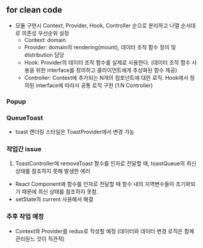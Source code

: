 ## for clean code

- 모듈 구현시 Context, Provider, Hook, Controller 순으로 분리하고 나열 순서대로 의존성 우선순위 설정
  - Context: domain
  - Provider: domain의 rendering(mount), 데이터 조작 함수 정의 및 distribution 담당
  - Hook: Provider의 데이터 조작 함수를 실제로 사용한다. (데이터 조작 함수 사용을 위한 interface를 정의하고 클라이언트에게 추상화된 함수 제공)
  - Controller: Context에 추가되는 N개의 컴포넌트에 대한 로직. Hook에서 정의된 interface에 따라서 공통 로직 구현 (1:N Controller)

### Popup

### QueueToast

- toast 랜더링 스타일은 ToastProvider에서 변경 가능

### 작업간 issue

1. ToastController에 removeToast 함수를 인자로 전달할 때, toastQueue의 최신 상태를 참조하지 못해 발생한 에러

- React Component에 함수를 인자로 전달할 때 함수 내의 지역변수들이 초기화되기 때문에 최신 상태를 참조하지 못함.
- setState의 current 사용해서 해결

### 추후 작업 예정

- Context와 Provider를 redux로 작성할 예정 (데이터와 데이터 변경 로직은 함께 관리된느 것이 직관적)
